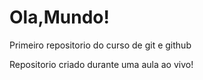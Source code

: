 # Ola,Mundo!
 Primeiro repositorio do curso de git e github

 Repositorio criado durante uma aula ao vivo!
